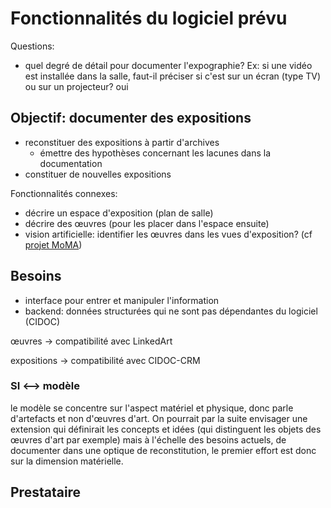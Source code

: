 # Fonctionnalités du logiciel prévu

<!--Décrire les fonctionnalités visées par Display-->

Questions:

- quel degré de détail pour documenter l'expographie? Ex: si une vidéo est installée dans la salle, faut-il préciser si c'est sur un écran (type TV) ou sur un projecteur? oui



## Objectif: documenter des expositions

- reconstituer des expositions à partir d'archives
  - émettre des hypothèses concernant les lacunes dans la documentation
- constituer de nouvelles expositions 

Fonctionnalités connexes: 

- décrire un espace d'exposition (plan de salle)
- décrire des œuvres (pour les placer dans l'espace ensuite)
- vision artificielle: identifier les œuvres dans les vues d'exposition? (cf [projet MoMA](https://www.moma.org/calendar/exhibitions/history/identifying-art))

## Besoins

- interface pour entrer et manipuler l'information
- backend: données structurées qui ne sont pas dépendantes du logiciel (CIDOC)



œuvres → compatibilité avec LinkedArt

expositions → compatibilité avec CIDOC-CRM



### SI <--> modèle

le modèle se concentre sur l'aspect matériel et physique, donc parle d'artefacts et non d'œuvres d'art. On pourrait par la suite envisager une extension qui définirait les concepts et idées (qui distinguent les objets des œuvres d'art par exemple) mais à l'échelle des besoins actuels, de documenter dans une optique de reconstitution, le premier effort est donc sur la dimension matérielle.





## Prestataire
